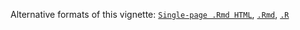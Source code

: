 Alternative formats of this vignette:
[`Single-page .Rmd HTML`](https://htmlpreview.github.io/?https://github.com/tgirke/longevityTools/blob/master/vignettes/longevityTools_eQTL.html),
[`.Rmd`](https://raw.githubusercontent.com/tgirke/longevityTools/master/vignettes/longevityTools_eQTL.Rmd),
[`.R`](https://raw.githubusercontent.com/tgirke/longevityTools/master/vignettes/longevityTools_eQTL.R)
